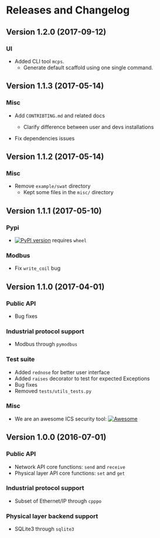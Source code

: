 # Releases and Changelog

## Version 1.2.0 (2017-09-12)

### UI

* Added CLI tool `mcps`.
  * Generate default scaffold using one single command.

## Version 1.1.3 (2017-05-14)

### Misc

* Add `CONTRIBTING.md` and related docs
    * Clarify difference between user and devs installations

* Fix dependencies issues

## Version 1.1.2 (2017-05-14)

### Misc

* Remove `example/swat` directory
    * Kept some files in the `misc/` directory

## Version 1.1.1 (2017-05-10)

### Pypi

* [![PyPI version](https://badge.fury.io/py/minicps.svg)](https://badge.fury.io/py/minicps) requires `wheel`

### Modbus

* Fix `write_coil` bug

## Version 1.1.0 (2017-04-01)

### Public API

* Bug fixes

### Industrial protocol support

* Modbus through `pymodbus`

### Test suite

* Added `rednose` for better user interface
* Added `raises` decorator to test for expected Exceptions
* Bug fixes
* Removed `tests/utils_tests.py`


### Misc

* We are an awesome ICS security tool:
[![Awesome](https://cdn.rawgit.com/sindresorhus/awesome/d7305f38d29fed78fa85652e3a63e154dd8e8829/media/badge.svg)](https://github.com/hslatman/awesome-industrial-control-system-security)


## Version 1.0.0 (2016-07-01)

### Public API

* Network API core functions: `send` and `receive`
* Physical layer API core functions: `set` and `get`

### Industrial protocol support

* Subset of Ethernet/IP through `cpppo`

### Physical layer backend support

* SQLite3 through `sqlite3`
